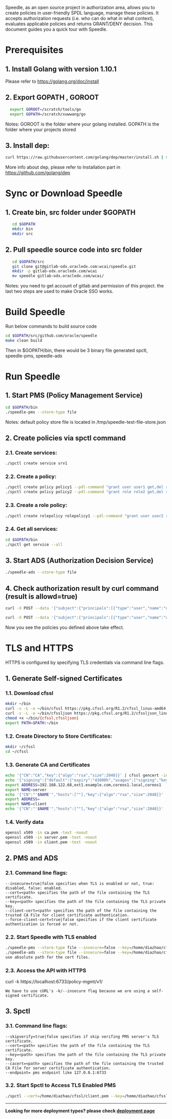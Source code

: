 Speedle, as an open source project in authorization area, allows you to create policies in user-friendly SPDL language, manage these policies. It accepts authorization requests (i.e. who can do what in what context), evaluates applicable policies and returns GRANT/DENY decision. This document guides you a quick tour with Speedle.

# Prerequisites

## 1. Install Golang with version 1.10.1

Please refer to https://golang.org/doc/install

## 2. Export GOPATH , GOROOT

```bash
  export GOROOT=/scratch/tools/go
  export GOPATH=/scratch/xuwwang/go
```

Notes:
GOROOT is the folder where your golang installed.
GOPATH is the folder where your projects stored

## 3. Install dep:

```bash
curl https://raw.githubusercontent.com/golang/dep/master/install.sh | sh
```

More info about dep, please refer to Installation part in https://github.com/golang/dep

# Sync or Download Speedle

## 1. Create bin, src folder under \$GOPATH

```bash
   cd $GOPATH
   mkdir bin
   mkdir src
```

## 2. Pull speedle source code into src folder

```bash
   cd $GOPATH/src
   git clone git@gitlab-odx.oracledx.com:wcai/speedle.git
   mkdir -p gitlab-odx.oracledx.com/wcai
   mv speedle gitlab-odx.oracledx.com/wcai/
```

Notes:
you need to get account of gitlab and permission of this project.
the last two steps are used to make Oracle SSO works.

# Build Speedle

Run below commands to build source code

```bash
cd $GOPATH/src/github.com/oracle/speedle
make clean build
```

Then in \$GOPATH/bin, there would be 3 binary file generated
spctl, speedle-pms, speedle-ads

# Run Speedle

## 1. Start PMS (Policy Management Service)

```bash
cd $GOPATH/bin
./speedle-pms --store-type file
```

Notes: default policy store file is located in /tmp/speedle-test-file-store.json

## 2. Create policies via spctl command

### 2.1. Create services:

```bash
./spctl create service srv1
```

### 2.2. Create a policy:

```bash
./spctl create policy policy1 --pdl-command "grant user user1 get,del res1" --service-name=srv1
./spctl create policy policy2 --pdl-command "grant role role2 get,del res2" --service-name=srv1
```

### 2.3. Create a role policy:

```bash
./spctl create rolepolicy rolepolicy1 --pdl-command "grant user user2 role2 on res2" --service-name=srv1
```

### 2.4. Get all services:

```bash
cd $GOPATH/bin
./spctl get service --all
```

## 3. Start ADS (Authorization Decision Service)

```bash
./speedle-ads --store-type file
```

## 4. Check authorization result by curl command (result is allowd=true)

```bash
curl -X POST --data '{"subject":{"principals":[{"type":"user","name":"user1"}]},"serviceName":"srv1","resource":"res1","action":"get"}' http://127.0.0.1:6734/authz-check/v1/is-allowed

curl -X POST --data '{"subject":{"principals":[{"type":"user","name":"user2"}]},"serviceName":"srv1","resource":"res2","action":"get"}' http://127.0.0.1:6734/authz-check/v1/is-allowed
```

Now you see the policies you defined above take effect.

# TLS and HTTPS

HTTPS is configured by specifying TLS credentials via command line flags.

## 1. Generate Self-signed Certificates

### 1.1. Download cfssl

```bash
mkdir ~/bin
curl -s -L -o ~/bin/cfssl https://pkg.cfssl.org/R1.2/cfssl_linux-amd64
curl -s -L -o ~/bin/cfssljson https://pkg.cfssl.org/R1.2/cfssljson_linux-amd64
chmod +x ~/bin/{cfssl,cfssljson}
export PATH=$PATH:~/bin
```

### 1.2. Create Directory to Store Certificates:

```bash
mkdir ~/cfssl
cd ~/cfssl
```

### 1.3. Generate CA and Certificates

```bash
echo '{"CN":"CA","key":{"algo":"rsa","size":2048}}' | cfssl gencert -initca - | cfssljson -bare ca -
echo '{"signing":{"default":{"expiry":"43800h","usages":["signing","key encipherment","server auth","client auth"]}}}' > ca-config.json
export ADDRESS=192.168.122.68,ext1.example.com,coreos1.local,coreos1
export NAME=server
echo '{"CN":"'$NAME'","hosts":[""],"key":{"algo":"rsa","size":2048}}' | cfssl gencert -config=ca-config.json -ca=ca.pem -ca-key=ca-key.pem -hostname="$ADDRESS" - | cfssljson -bare $NAME
export ADDRESS=
export NAME=client
echo '{"CN":"'$NAME'","hosts":[""],"key":{"algo":"rsa","size":2048}}' | cfssl gencert -config=ca-config.json -ca=ca.pem -ca-key=ca-key.pem -hostname="$ADDRESS" - | cfssljson -bare $NAME
```

### 1.4. Verify data

```bash
openssl x509 -in ca.pem -text -noout
openssl x509 -in server.pem -text -noout
openssl x509 -in client.pem -text -noout
```

## 2. PMS and ADS

### 2.1. Command line flags:

```
--insecure=true|false specifies when TLS is enabled or not, true: disabled, false: enabled.
--cert=<path> specifies the path of the file containing the TLS certificate.
--key=<path> specifies the path of the file containing the TLS private key.
--client-cert=<path> specifies the path of the file containing the trusted CA File for client certificate authentication.
--force-client-cert=true|false specifies if the client certificate authentication is forced or not.
```

### 2.2. Start Speedle with TLS enabled

```bash
./speedle-pms --store-type file --insecure=false --key=/home/diazhao/cfssl/server-key.pem --cert=/home/diazhao/cfssl/server.pem --client-cert=/home/diazhao/cfssl/ca.pem --endpoint="127.0.0.1:6733"
./speedle-ads --store-type file --insecure=false --key=/home/diazhao/cfssl/server-key.pem --cert=/home/diazhao/cfssl/server.pem --client-cert=/home/diazhao/cfssl/ca.pem --endpoint="127.0.0.1:6735"
use absolute path for the cert files.
```

### 2.3. Access the API with HTTPS

curl -k https://localhost:6733/policy-mgmt/v1/

    We have to use cURL's -k/--insecure flag because we are using a self-signed certificate.

## 3. Spctl

### 3.1. Command line flags:

```
--skipverify=true|false specifies if skip verifing PMS server's TLS certificate.
--cert=<path> specifies the path of the file containing the TLS certificate.
--key=<path> specifies the path of the file containing the TLS private key.
--cacert=<path> specifies the path of the file containing the trusted CA File for server certificate authentication.
--endpoint= pms endpoint like 127.0.0.1:6733
```

### 3.2. Start Spctl to Access TLS Enabled PMS

```bash
./spctl --cert=/home/diazhao/cfssl/client.pem --key=/home/diazhao/cfssl/client-key.pem --cacert=/home/diazhao/cfssl/ca.pem --skipverify=true --pms-endpoint="https://127.0.0.1:6733/policy-mgmt/v1/" 
```

---

**Looking for more deployment types? please check [deployment page](../deployment)**
